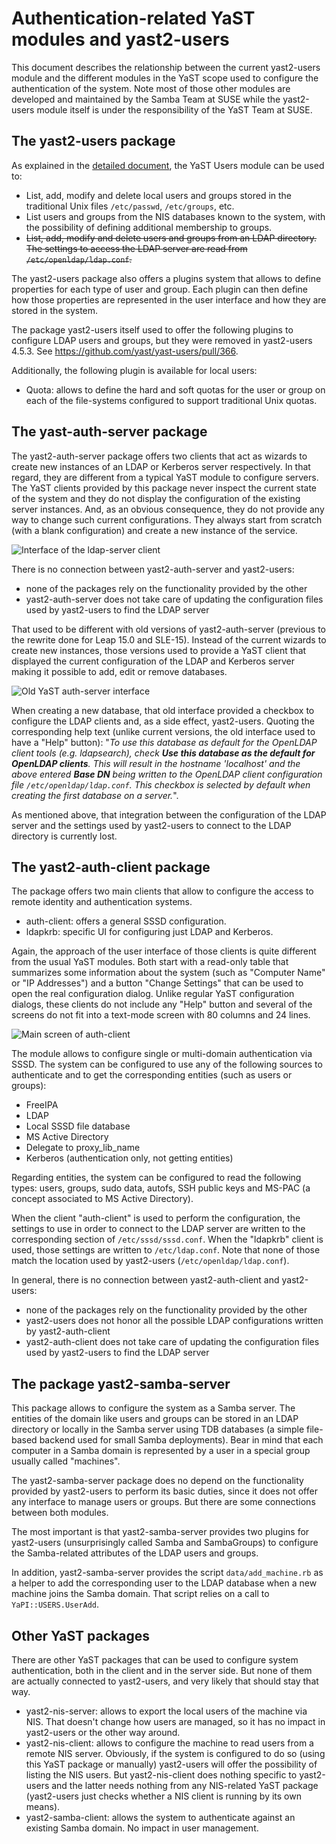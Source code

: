 # Authentication-related YaST modules and yast2-users

This document describes the relationship between the current yast2-users module and the different
modules in the YaST scope used to configure the authentication of the system. Note most of those
other modules are developed and maintained by the Samba Team at SUSE while the yast2-users module
itself is under the responsibility of the YaST Team at SUSE.

## The yast2-users package

As explained in the [detailed document](./use-cases.md), the YaST Users module can be used to:

 * List, add, modify and delete local users and groups stored in the traditional Unix files
   `/etc/passwd`, `/etc/groups`, etc.
 * List users and groups from the NIS databases known to the system, with the possibility of
   defining additional membership to groups.
 * ~~List, add, modify and delete users and groups from an LDAP directory. The settings to access
   the LDAP server are read from `/etc/openldap/ldap.conf`.~~

The yast2-users package also offers a plugins system that allows to define properties for each
type of user and group. Each plugin can then define how those properties are represented in the user
interface and how they are stored in the system.

The package yast2-users itself used to offer the following plugins to configure
LDAP users and groups, but they were removed in yast2-users 4.5.3. See
https://github.com/yast/yast-users/pull/366.

Additionally, the following plugin is available for local users:

 * Quota: allows to define the hard and soft quotas for the user or group on each of the
   file-systems configured to support traditional Unix quotas.

## The yast-auth-server package

The yast2-auth-server package offers two clients that act as wizards to create new instances of an
LDAP or Kerberos server respectively. In that regard, they are different from a typical YaST module
to configure servers. The YaST clients provided by this package never inspect the current state of
the system and they do not display the configuration of the existing server instances. And, as an
obvious consequence, they do not provide any way to change such current configurations. They always
start from scratch (with a blank configuration) and create a new instance of the service.

![Interface of the ldap-server client](img/auth-server1.png)

There is no connection between yast2-auth-server and yast2-users:

 * none of the packages rely on the functionality provided by the other
 * yast2-auth-server does not take care of updating the configuration files used by yast2-users to
   find the LDAP server

That used to be different with old versions of yast2-auth-server (previous to the rewrite done for
Leap 15.0 and SLE-15). Instead of the current wizards to create new instances, those versions used
to provide a YaST client that displayed the current configuration of the LDAP and Kerberos server
making it possible to add, edit or remove databases.

![Old YaST auth-server interface](img/auth-server-old1.png)

When creating a new database, that old interface provided a checkbox to configure the LDAP clients
and, as a side effect, yast2-users. Quoting the corresponding help text (unlike current versions,
the old interface used to have a "Help" button): "_To use this database as default for the OpenLDAP
client tools (e.g. ldapsearch), check **Use this database as the default for OpenLDAP clients**.
This will result in the hostname 'localhost' and the above entered **Base DN** being written to the
OpenLDAP client configuration file `/etc/openldap/ldap.conf`. This checkbox is selected by default
when creating the first database on a server._".

As mentioned above, that integration between the configuration of the LDAP server and the settings
used by yast2-users to connect to the LDAP directory is currently lost.

## The yast2-auth-client package

The package offers two main clients that allow to configure the access to remote identity and
authentication systems.

 * auth-client: offers a general SSSD configuration.
 * ldapkrb: specific UI for configuring just LDAP and Kerberos.

Again, the approach of the user interface of those clients is quite different from the usual YaST
modules. Both start with a read-only table that summarizes some information about the system (such
as "Computer Name" or "IP Addresses") and a button "Change Settings" that can be used to open the
real configuration dialog. Unlike regular YaST configuration dialogs, these clients do not include
any "Help" button and several of the screens do not fit into a text-mode screen with 80 columns and
24 lines.

![Main screen of auth-client](img/auth-client1.png)

The module allows to configure single or multi-domain authentication via SSSD. The system can be
configured to use any of the following sources to authenticate and to get the corresponding entities
(such as users or groups):

 * FreeIPA
 * LDAP
 * Local SSSD file database
 * MS Active Directory
 * Delegate to proxy_lib_name
 * Kerberos (authentication only, not getting entities)

Regarding entities, the system can be configured to read the following types: users, groups, 
sudo data, autofs, SSH public keys and MS-PAC (a concept associated to MS Active Directory).

When the client "auth-client" is used to perform the configuration, the settings to use in order to
connect to the LDAP server are written to the corresponding section of `/etc/sssd/sssd.conf`. When
the "ldapkrb" client is used, those settings are written to `/etc/ldap.conf`. Note that none of
those match the location used by yast2-users (`/etc/openldap/ldap.conf`).

In general, there is no connection between yast2-auth-client and yast2-users:

 * none of the packages rely on the functionality provided by the other
 * yast2-users does not honor all the possible LDAP configurations written by yast2-auth-client
 * yast2-auth-client does not take care of updating the configuration files used by yast2-users to
   find the LDAP server

## The package yast2-samba-server

This package allows to configure the system as a Samba server. The entities of the domain like users
and groups can be stored in an LDAP directory or locally in the Samba server using TDB databases (a
simple file-based backend used for small Samba deployments). Bear in mind that each computer in a
Samba domain is represented by a user in a special group usually called "machines".

The yast2-samba-server package does no depend on the functionality provided by yast2-users to
perform its basic duties, since it does not offer any interface to manage users or groups. But there
are some connections between both modules.

The most important is that yast2-samba-server provides two plugins for yast2-users (unsurprisingly
called Samba and SambaGroups) to configure the Samba-related attributes of the LDAP users and
groups.

In addition, yast2-samba-server provides the script `data/add_machine.rb` as a helper to add the
corresponding user to the LDAP database when a new machine joins the Samba domain. That script
relies on a call to `YaPI::USERS.UserAdd`.

## Other YaST packages

There are other YaST packages that can be used to configure system authentication, both in the
client and in the server side. But none of them are actually connected to yast2-users, and very
likely that should stay that way.

 * yast2-nis-server: allows to export the local users of the machine via NIS. That doesn't change
   how users are managed, so it has no impact in yast2-users or the other way around.
 * yast2-nis-client: allows to configure the machine to read users from a remote NIS server.
   Obviously, if the system is configured to do so (using this YaST package or manually) yast2-users
   will offer the possibility of listing the NIS users. But yast2-nis-client does nothing specific
   to yast2-users and the latter needs nothing from any NIS-related YaST package (yast2-users just
   checks whether a NIS client is running by its own means).
 * yast2-samba-client: allows the system to authenticate against an existing Samba domain. No impact
   in user management.
